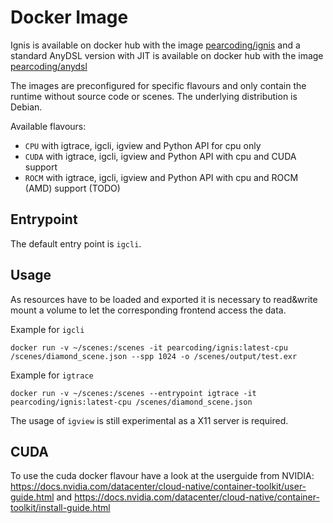 # Docker Image

Ignis is available on docker hub with the image [pearcoding/ignis](https://hub.docker.com/repository/docker/pearcoding/ignis)
and a standard AnyDSL version with JIT is available on docker hub with the image [pearcoding/anydsl](https://hub.docker.com/repository/docker/pearcoding/anydsl)

The images are preconfigured for specific flavours and only contain the runtime without source code or scenes. The underlying distribution is Debian.

Available flavours:

 - `CPU` with igtrace, igcli, igview and Python API for cpu only
 - `CUDA` with igtrace, igcli, igview and Python API with cpu and CUDA support
 - `ROCM` with igtrace, igcli, igview and Python API with cpu and ROCM (AMD) support (TODO)

## Entrypoint

The default entry point is `igcli`.

## Usage

As resources have to be loaded and exported it is necessary to read&write mount a volume to let the corresponding frontend access the data.

Example for `igcli`

    docker run -v ~/scenes:/scenes -it pearcoding/ignis:latest-cpu /scenes/diamond_scene.json --spp 1024 -o /scenes/output/test.exr

Example for `igtrace`

    docker run -v ~/scenes:/scenes --entrypoint igtrace -it pearcoding/ignis:latest-cpu /scenes/diamond_scene.json

The usage of `igview` is still experimental as a X11 server is required.

## CUDA

To use the cuda docker flavour have a look at the userguide from NVIDIA:
https://docs.nvidia.com/datacenter/cloud-native/container-toolkit/user-guide.html and https://docs.nvidia.com/datacenter/cloud-native/container-toolkit/install-guide.html
